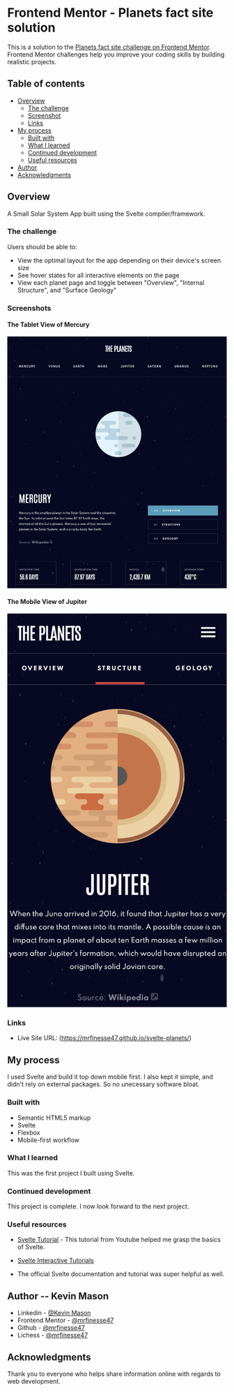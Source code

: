 # Frontend Mentor - Planets fact site solution

This is a solution to the [Planets fact site challenge on Frontend Mentor](https://www.frontendmentor.io/challenges/planets-fact-site-gazqN8w_f). Frontend Mentor challenges help you improve your coding skills by building realistic projects.

## Table of contents

- [Overview](#overview)
  - [The challenge](#the-challenge)
  - [Screenshot](#screenshot)
  - [Links](#links)
- [My process](#my-process)
  - [Built with](#built-with)
  - [What I learned](#what-i-learned)
  - [Continued development](#continued-development)
  - [Useful resources](#useful-resources)
- [Author](#author)
- [Acknowledgments](#acknowledgments)

## Overview

A Small Solar System App built using the Svelte compiler/framework.

### The challenge

Users should be able to:

- View the optimal layout for the app depending on their device's screen size
- See hover states for all interactive elements on the page
- View each planet page and toggle between "Overview", "Internal Structure", and "Surface Geology"

### Screenshots

#### The Tablet View of Mercury

![tablet view](./screenshots/1.png)

#### The Mobile View of Jupiter

![mobile view](./screenshots/2.png)

### Links

- Live Site URL: (https://mrfinesse47.github.io/svelte-planets/)

## My process

I used Svelte and build it top down mobile first. I also kept it simple, and didn't rely on external packages. So no unecessary software bloat.

### Built with

- Semantic HTML5 markup
- Svelte
- Flexbox
- Mobile-first workflow

### What I learned

This was the first project I built using Svelte.

### Continued development

This project is complete. I now look forward to the next project.

### Useful resources

- [Svelte Tutorial](https://www.youtube.com/watch?v=zojEMeQGGHs&list=PL4cUxeGkcC9hlbrVO_2QFVqVPhlZmz7tO&ab_channel=TheNetNinja) - This tutorial from Youtube helped me grasp the basics of Svelte.

- [Svelte Interactive Tutorials](https://svelte.dev/tutorial/basics)
- The official Svelte documentation and tutorial was super helpful as well.

## Author -- Kevin Mason

- Linkedin - [@Kevin Mason](https://www.linkedin.com/in/kevin-mason-7b83b3228/)
- Frontend Mentor - [@mrfinesse47](https://www.frontendmentor.io/profile/mrfinesse47)
- Github - [@mrfinesse47](https://github.com/mrfinesse47/)
- Lichess - [@mrfinesse47](https://lichess.org/@/mrfinesse47)

## Acknowledgments

Thank you to everyone who helps share information online with regards to web development.
